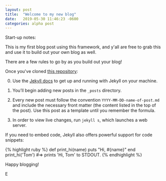 ```yaml
---
layout: post
title:  "Welcome to my new blog"
date:   2019-05-30 11:46:23 -0600
categories: alpha post
---
```


Start-up notes:

This is my first blog post using this framework, and y'all are free to grab this and use it to build out your own blog as well.

There are a few rules to go by as you build out your blog!

Once you've cloned [this repository]:

0. Use the [Jekyll docs][jekyll-docs] to get up and running with Jekyll on your machine.

1. You’ll begin adding new posts in the `_posts` directory. 

1. Every new post must follow the convention `YYYY-MM-DD-name-of-post.md` and include the necessary front matter (the content listed in the top of the post). Use this post as a template until you remember the formula.

1. In order to view live changes, run `jekyll s`, which launches a web server.


If you need to embed code, Jekyll also offers powerful support for code snippets:

{% highlight ruby %}
def print_hi(name)
  puts "Hi, #{name}"
end
print_hi('Tom')
#=> prints 'Hi, Tom' to STDOUT.
{% endhighlight %}

Happy blogging!

E

[jekyll-docs]: http://jekyllrb.com/docs/home
[this repository]: https://github.com/eamoses/blog